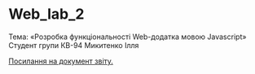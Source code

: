 # Web_lab_2

Тема: «Розробка функціональності Web-додатка мовою Javascript» Cтудент групи КВ-94 Микитенко Ілля

[Посилання на документ звіту.](https://docs.google.com/document/d/1zUVtNm_piW2jQqK7ZtFRbjMdUzp3tqJT/edit?usp=sharing&ouid=114213327181650166791&rtpof=true&sd=true)
